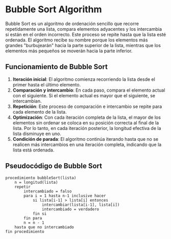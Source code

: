 # Bubble Sort Algorithm

Bubble Sort es un algoritmo de ordenación sencillo que recorre repetidamente una lista, compara elementos adyacentes y los intercambia si están en el orden incorrecto. Este proceso se repite hasta que la lista esté ordenada. El algoritmo recibe su nombre porque los elementos más grandes "burbujearán" hacia la parte superior de la lista, mientras que los elementos más pequeños se moverán hacia la parte inferior.

## Funcionamiento de Bubble Sort

1. **Iteración inicial**: El algoritmo comienza recorriendo la lista desde el primer hasta el último elemento.
2. **Comparación y intercambio**: En cada paso, compara el elemento actual con el siguiente. Si el elemento actual es mayor que el siguiente, se intercambian.
3. **Repetición**: Este proceso de comparación e intercambio se repite para cada elemento de la lista.
4. **Optimización**: Con cada iteración completa de la lista, el mayor de los elementos sin ordenar se coloca en su posición correcta al final de la lista. Por lo tanto, en cada iteración posterior, la longitud efectiva de la lista disminuye en uno.
5. **Condición de parada**: El algoritmo continúa iterando hasta que no se realicen más intercambios en una iteración completa, indicando que la lista está ordenada.

## Pseudocódigo de Bubble Sort

```plaintext
procedimiento bubbleSort(lista)
    n = longitud(lista)
    repetir
        intercambiado = falso
        para i = 1 hasta n-1 inclusive hacer
            si lista[i-1] > lista[i] entonces
                intercambiar(lista[i-1], lista[i])
                intercambiado = verdadero
            fin si
        fin para
        n = n - 1
    hasta que no intercambiado
fin procedimiento
